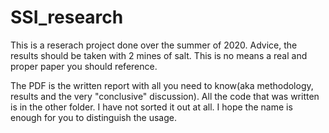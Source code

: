 # SSI_research
This is a reserach project done over the summer of 2020. Advice, the results should be taken with 2 mines of salt. This is no means a real and proper paper you should reference. 

The PDF is the written report with all you need to know(aka methodology, results and the very "conclusive" discussion). All the code that was written is in the other folder. I have not sorted it out at all. I hope the name is enough for you to distinguish the usage. 
